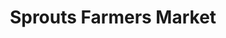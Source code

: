 ---
title: "Sprouts Farmers Market"
url: /las-vegas/sprouts-farmers-market-south-rainbow-boulevard-3/
shop: supermarket
---